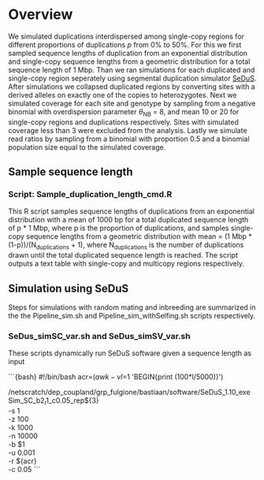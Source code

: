 # Overview

We simulated duplications interdispersed among single-copy regions for different proportions of duplications $p$ from 0% to 50%. For this we first sampled sequence lengths of duplication from an exponential distribution and single-copy sequence lengths from a geometric distribution for a total sequence length of 1 Mbp. Than we ran simulations for each duplicated and single-copy region seperately using segmental duplication simulator [SeDuS](https://academic.oup.com/bioinformatics/article/32/1/148/1742451). After simulations we collapsed duplicated regions by converting sites with a derived alleles on exactly one of the copies to heterozygotes. Next we simulated coverage for each site and genotype by sampling from a negative binomial with overdispersion parameter $\theta$<sub>NB</sub> = 8, and mean 10 or 20 for single-copy regions and duplications respectively. Sites with simulated coverage less than 3 were excluded from the analysis. Lastly we simulate read ratios by sampling from a binomial with proportion 0.5 and a binomial population size equal to the simulated coverage. 


## Sample sequence length
### Script: Sample_duplication_length_cmd.R
This R script samples sequence lengths of duplications from an exponential distribution with a mean of 1000 bp for a total duplicated sequence length of p * 1 Mbp, where p is the proportion of duplications, and samples single-copy sequence lengths from a geometric distribution with mean = (1 Mbp * (1-p))/(N<sub>duplications</sub> + 1), where N<sub>duplications</sub> is the number of duplications drawn until the total duplicated sequence length is reached. The script outputs a text table with single-copy and multicopy regions respectively.

## Simulation using SeDuS

Steps for simulations with random mating and inbreeding are summarized in the the Pipeline_sim.sh and Pipeline_sim_withSelfing.sh scripts respectively.

### SeDus_simSC_var.sh and SeDus_simSV_var.sh
These scripts dynamically run SeDuS software given a sequence length as input

´´´{bash}
#!/bin/bash
acr=$(awk -v l=$1 'BEGIN{print (100*l/5000)}')

/netscratch/dep_coupland/grp_fulgione/bastiaan/software/SeDuS_1.10_exe Sim_SC_b$2_l$1_c0.05_rep${3}\
 -s 1\
 -z 100\
 -k 1000\
 -n 10000\
 -b $1\
 -u 0.001\
 -r ${acr}\
 -c 0.05
´´´
